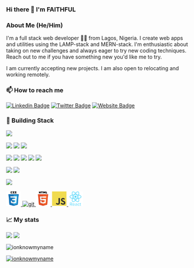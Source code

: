 ### Hi there 👋 I'm FAITHFUL

###  About Me (He/Him)
I'm a full stack web developer 👩‍💻️ from Lagos, Nigeria. I create web apps and utilities using the LAMP-stack and MERN-stack. I'm enthusiastic about taking on new challenges and always eager to try new coding techniques. Reach out to me if you have something new you'd like me to try.

I am currently accepting new projects. I am also open to relocating and working remotely.

### 📫 How to reach me
<p align = "center"> 
  
[![Linkedin Badge](https://img.shields.io/badge/-Faithful-blue?style=flat-square&logo=Linkedin&logoColor=white&link=https://www.linkedin.com/in/faithfulolaleru/)](https://www.linkedin.com/in/faithfulolaleru/)
  [![Twitter Badge](https://img.shields.io/badge/-@general_blacque_-1ca0f1?style=flat-square&labelColor=1ca0f1&logo=twitter&logoColor=white&link=https://twitter.com/general_blacque)](https://twitter.com/general_blacque)
  [![Website Badge](https://img.shields.io/badge/-portfolio_-indigo?style=flat-square&labelColor=indigo&logo=chain&logoColor=white&link=https://faithfulolaleru.com)](https://faithfulolaleru.com)
  
 ### 🔧 Building Stack 

[![](https://img.shields.io/badge/OS-Linux-informational?style=flat&logo=Linux&logoColor=white&color=FCC624)](https://www.linux.org/pages/download/)

  
[![](https://img.shields.io/badge/Code-JavaScript-informational?style=flat&logo=JavaScript&logoColor=white&color=F7DF1E)](https://www.javascript.com/)
[![](https://img.shields.io/badge/Code-Php-informational?style=flat&logo=Php&logoColor=white&color=b0b3d6)](https://www.php.net/)
[![](https://img.shields.io/badge/Code-Python-informational?style=flat&logo=Python&logoColor=white&color=FFD43B)](https://www.python.org/)
  

[![](https://img.shields.io/badge/Code-Node-informational?style=flat&logo=Node&logoColor=white&color=68A063)](https://nodejs.org/en/)
[![](https://img.shields.io/badge/Code-Laravel-informational?style=flat&logo=Laravel&logoColor=white&color=F05340)](https://laravel.com/)
[![](https://img.shields.io/badge/Server-Apache-informational?style=flat&logo=apache&logoColor=white&color=A22160)](https://www.apache.org/)
[![](https://img.shields.io/badge/DB-MySql-informational?style=flat&logo=mysql&logoColor=white&color=F29111)](https://www.mysql.com/)
[![](https://img.shields.io/badge/DB-MongoDB-informational?style=flat&logo=mongodb&logoColor=white&color=3FA037)](https://mongodb.com/)
  
  

[![](https://img.shields.io/badge/Front-React-informational?style=flat&logo=React&logoColor=white&color=61DAFB)](https://reactjs.org/)
[![](https://img.shields.io/badge/Front-Vue-informational?style=flat&logo=Vue&logoColor=white&color=41B883)](https://vuejs.org/)
  

[![](https://img.shields.io/badge/Tools-Postman-informational?style=flat&logo=postman&logoColor=white&color=FF6C37)](https://www.postman.com/)
  
  
  

  
  
  
<p align="left"> 
  <a href="https://www.w3schools.com/css/" target="_blank" rel="noreferrer"> <img src="https://raw.githubusercontent.com/devicons/devicon/master/icons/css3/css3-original-wordmark.svg" alt="css3" width="40" height="40"/> </a>
  <a href="https://git-scm.com/" target="_blank" rel="noreferrer"> <img src="https://www.vectorlogo.zone/logos/git-scm/git-scm-icon.svg" alt="git" width="40" height="40"/> </a>
  <a href="https://www.w3.org/html/" target="_blank" rel="noreferrer"> <img src="https://raw.githubusercontent.com/devicons/devicon/master/icons/html5/html5-original-wordmark.svg" alt="html5" width="40" height="40"/> </a> 
  <a href="https://developer.mozilla.org/en-US/docs/Web/JavaScript" target="_blank" rel="noreferrer"> <img src="https://raw.githubusercontent.com/devicons/devicon/master/icons/javascript/javascript-original.svg" alt="javascript" width="40" height="40"/> </a> 
  <a href="https://reactjs.org/" target="_blank" rel="noreferrer"> <img src="https://raw.githubusercontent.com/devicons/devicon/master/icons/react/react-original-wordmark.svg" alt="react" width="40" height="40"/> </a>   
</p>




### 📈 My stats

<img align="center" src='https://github-readme-stats.vercel.app/api/top-langs/?username=ionknowmyname&hide=html&layout=compact'>

<img align="center" src='https://github-readme-stats.vercel.app/api?username=ionknowmyname&hide=issues,contribs'>
</p> 

<!-- <p>&nbsp;<img align="center" src="https://github-readme-stats.vercel.app/api?username=ionknowmyname&show_icons=true&locale=en" alt="ionknowmyname" /></p> -->

<p><img align="center" src="https://github-readme-streak-stats.herokuapp.com/?user=ionknowmyname&" alt="ionknowmyname" /></p>




<!-- [![Faithful's github activity graph](https://activity-graph.herokuapp.com/graph?username=ionknowmyname&theme=dracula)](https://github.com/ionknowmyname/github-readme-activity-graph) -->


  <p align="left"> <a href="https://github.com/ryo-ma/github-profile-trophy"><img src="https://github-profile-trophy.vercel.app/?username=ionknowmyname" alt="ionknowmyname" /></a> </p>

